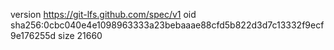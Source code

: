 version https://git-lfs.github.com/spec/v1
oid sha256:0cbc040e4e1098963333a23bebaaae88cfd5b822d3d7c13332f9ecf9e176255d
size 21660
